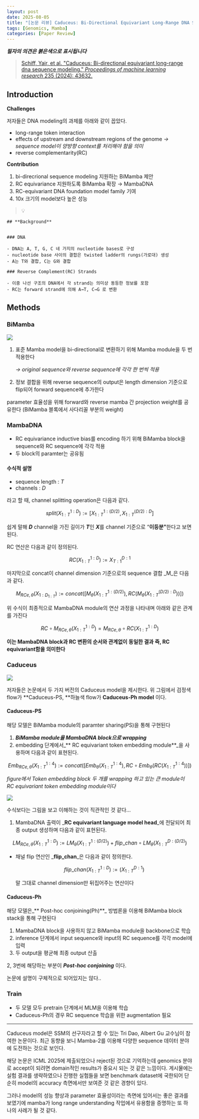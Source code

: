 ```yaml
---
layout: post
date: 2025-08-05
title: "[논문 리뷰] Caduceus: Bi-Directional Equivariant Long-Range DNA Sequence Modeling"
tags: [Genomics, Mamba]
categories: [Paper Review]
---
```


<span class="notion-red">_**필자의 의견은 붉은색으로 표시됩니다**_</span>


> [Schiff, Yair, et al. "Caduceus: Bi-directional equivariant long-range dna sequence modeling." ](https://pmc.ncbi.nlm.nih.gov/articles/PMC12189541/)[_Proceedings of machine learning research_](https://pmc.ncbi.nlm.nih.gov/articles/PMC12189541/)[ 235 (2024): 43632.](https://pmc.ncbi.nlm.nih.gov/articles/PMC12189541/)



## Introduction


**Challenges**


저자들은 DNA modeling의 과제를 아래와 같이 꼽았다.

- long-range token interaction
- effects of upstream and downstream regions of the genome 
_→ sequence model이 양방향 context를 처리해야 함을 의미_
- reverse complementarity(RC)

**Contribution**

1. bi-direcrional sequence modeling 지원하는 BiMamba 제안
1. RC equivariance 지원하도록 BiMamba 확장 → MambaDNA
1. RC-equivariant DNA foundation model family 기여
1. 10x 크기의 model보다 높은 성능

> 💡 


	## **Background**


	### DNA

	- DNA는 A, T, G, C 네 가지의 nucleotide bases로 구성
	- nucleotide base 사이의 결합은 twisted ladder의 rungs(가로대) 생성
	- A는 T와 결합, C는 G와 결합

	### Reverse Complement(RC) Strands

	- 이중 나선 구조의 DNA에서 각 strand는 의미상 동등한 정보를 포함
	- RC는 forward strand에 의해 A→T, C→G 로 변환


## Methods



### BiMamba


![](https://prod-files-secure.s3.us-west-2.amazonaws.com/542b861c-36a8-4051-84e5-8804b6728dba/2c247d59-7815-4980-99f0-8f0d21f445a7/image.png?X-Amz-Algorithm=AWS4-HMAC-SHA256&X-Amz-Content-Sha256=UNSIGNED-PAYLOAD&X-Amz-Credential=ASIAZI2LB4665TZCRV7E%2F20251009%2Fus-west-2%2Fs3%2Faws4_request&X-Amz-Date=20251009T120136Z&X-Amz-Expires=3600&X-Amz-Security-Token=IQoJb3JpZ2luX2VjEDwaCXVzLXdlc3QtMiJIMEYCIQC27YXj983%2BnwDdqs%2BvUPH03gojqS5GehpaMSC213Y%2FXgIhALH3TmjaDsEsR6ufH2tznasL5sCCH9jnSlmL%2FZJpF930KogECNX%2F%2F%2F%2F%2F%2F%2F%2F%2F%2FwEQABoMNjM3NDIzMTgzODA1IgyEySCNlYm6A%2FaFblMq3AP7rFp%2Fuyi4%2F197wKjvCUzzRYE17oi83r5e2FKI7Z9CJIlZP7wyAYuXYnY4t23UupTMw6dGaNqzAzudF6i8COUAb3DONDoZJoMapBjGsn1N5Xqs3vzIITNN0ZCcsCArrLWAzxBQqVnegB3%2BSkbY%2FHCaW%2BwFBLoY6EX3FDnuqEbVOicydJHs9pJD%2B0nQGw1O5gbZTkvfOI4D1%2BeC%2BY2LFQrLumsLxaYZO2MUEvmwk1dWkqgG%2BNGpFhtJjEqa2u8XX1a%2FSDVSweCkznOqplydjarHMe%2BLzLg8EdwYmTk3f16SDjLI4KUBNDLWNR5ohDMODoOiFE8CDLDGdRlKkLVEgToEkV2H7Z03BRSDv%2F%2FkgpNnQeniikXz9DbqRLmaMLqNteZVEEd0JTaw3MCw1IeIw%2FmVmqZb0O104vgFtVOEj57sgACAnhP16vVmrbnsU%2F68c1GmRsJBEuBkr5Rb6x15V5OXz8zU0qQxEWAe4dFSDwLDmetFPz181RKZTDzZnPd8r5nq7rikrPIaQ6NQ8lm3nzWEyG41jHio4wf0gJfqrQZNQYzUSDuA%2BBr%2Bbarf%2Bk7WYwjjwM%2Fgfk%2FHleyj8pFZCKc7xs3X82KaNFnTI5WB%2FRhPBC9gJw%2BerrTxHX9j%2BjCbwZ7HBjqkAaK6TzRN6Ghke76TeJsKXnTed6CwXdFrimJ4XeU3Xdei1%2BhALWCfBrRtXvSZcKRMWCK%2B48UBq%2BnvwqIJ4ZS8k6181zJOw2jClAj38hcrHjXHBqEgqJq0sHu3pUn1rEjPeoYhKIoyd1cPLvokhVLNVlduLT5yLyxGIjgP7MK0jQmsey2U8V9IKbO34L55Q%2BEDXqFp45BWYruVeu4cYbx%2FLYTpx8gl&X-Amz-Signature=217a0102ae09fca31b7ccf3c57774ed2c36b2be7bfafc354f7183aca2275d474&X-Amz-SignedHeaders=host&x-amz-checksum-mode=ENABLED&x-id=GetObject)

1. 표준 Mamba model을 bi-directional로 변환하기 위해 Mamba module을 두 번 적용한다

	_→ original sequence와 reverse sequence에 각각 한 번씩 적용_

1. 정보 결합을 위해 reverse sequence의 output은 length dimension 기준으로 flip되어 forward sequence에 추가한다

parameter 효율성을 위해 forward와 reverse mamba 간 projection weight를 공유한다 (BiMamba 블록에서 사다리꼴 부분의 weight)



### MambaDNA

- RC equivariance inductive bias를 encoding 하기 위해 BiMamba block을 sequence와 RC sequence에 각각 적용
- 두 block의 paramter는 공유됨


#### 수식적 설명

- sequence length : _T_
- channels : _D_

라고 할 때,  channel splitting operation은 다음과 같다.


$$
split(X^{1:D}_{1:T}):=[X^{1:(D/2)}_{1:T},X^{(D/2):D}_{1:T}]
$$


<span class="notion-red">쉽게 말해 </span><span class="notion-red">_**D**_</span><span class="notion-red"> channel을 가진 길이가 </span><span class="notion-red">_**T**_</span><span class="notion-red">인 </span><span class="notion-red">_**X**_</span><span class="notion-red">를 channel 기준으로 “</span><span class="notion-red">**이등분”**</span><span class="notion-red">한다고 보면 된다.</span>


RC 연산은 다음과 같이 정의된다.


$$
RC(X^{1:D}_{1:T}):=X^{D:1}_{T:1}
$$


마지막으로 concat이 channel dimension 기준으로의 sequence 결합 _M_은 다음과 같다.


$$
M_{RCe,\theta}(X_{1:D_{1:T}}):=concat([M_{\theta}(X^{1:(D/2)}_{1:T}),RC(M_{\theta}(X^{(D/2):D}_{1:T}))])
$$


위 수식이 최종적으로 MambaDNA module의 연산 과정을 나타내며 아래와 같은 관계를 가진다


$$
RC\circ M_{RCe,\theta}(X^{1:D}_{1:T}) = M_{RCe,\theta} \circ RC(X^{1:D}_{1:T})
$$


**이는 MambaDNA block과 RC 변환의 순서와 관계없이 동일한 결과 즉, RC equivariant함을 의미한다**



### Caduceus


![](https://prod-files-secure.s3.us-west-2.amazonaws.com/542b861c-36a8-4051-84e5-8804b6728dba/f94a60d7-8145-473b-aef9-7c68d3ec604a/image.png?X-Amz-Algorithm=AWS4-HMAC-SHA256&X-Amz-Content-Sha256=UNSIGNED-PAYLOAD&X-Amz-Credential=ASIAZI2LB4665TZCRV7E%2F20251009%2Fus-west-2%2Fs3%2Faws4_request&X-Amz-Date=20251009T120136Z&X-Amz-Expires=3600&X-Amz-Security-Token=IQoJb3JpZ2luX2VjEDwaCXVzLXdlc3QtMiJIMEYCIQC27YXj983%2BnwDdqs%2BvUPH03gojqS5GehpaMSC213Y%2FXgIhALH3TmjaDsEsR6ufH2tznasL5sCCH9jnSlmL%2FZJpF930KogECNX%2F%2F%2F%2F%2F%2F%2F%2F%2F%2FwEQABoMNjM3NDIzMTgzODA1IgyEySCNlYm6A%2FaFblMq3AP7rFp%2Fuyi4%2F197wKjvCUzzRYE17oi83r5e2FKI7Z9CJIlZP7wyAYuXYnY4t23UupTMw6dGaNqzAzudF6i8COUAb3DONDoZJoMapBjGsn1N5Xqs3vzIITNN0ZCcsCArrLWAzxBQqVnegB3%2BSkbY%2FHCaW%2BwFBLoY6EX3FDnuqEbVOicydJHs9pJD%2B0nQGw1O5gbZTkvfOI4D1%2BeC%2BY2LFQrLumsLxaYZO2MUEvmwk1dWkqgG%2BNGpFhtJjEqa2u8XX1a%2FSDVSweCkznOqplydjarHMe%2BLzLg8EdwYmTk3f16SDjLI4KUBNDLWNR5ohDMODoOiFE8CDLDGdRlKkLVEgToEkV2H7Z03BRSDv%2F%2FkgpNnQeniikXz9DbqRLmaMLqNteZVEEd0JTaw3MCw1IeIw%2FmVmqZb0O104vgFtVOEj57sgACAnhP16vVmrbnsU%2F68c1GmRsJBEuBkr5Rb6x15V5OXz8zU0qQxEWAe4dFSDwLDmetFPz181RKZTDzZnPd8r5nq7rikrPIaQ6NQ8lm3nzWEyG41jHio4wf0gJfqrQZNQYzUSDuA%2BBr%2Bbarf%2Bk7WYwjjwM%2Fgfk%2FHleyj8pFZCKc7xs3X82KaNFnTI5WB%2FRhPBC9gJw%2BerrTxHX9j%2BjCbwZ7HBjqkAaK6TzRN6Ghke76TeJsKXnTed6CwXdFrimJ4XeU3Xdei1%2BhALWCfBrRtXvSZcKRMWCK%2B48UBq%2BnvwqIJ4ZS8k6181zJOw2jClAj38hcrHjXHBqEgqJq0sHu3pUn1rEjPeoYhKIoyd1cPLvokhVLNVlduLT5yLyxGIjgP7MK0jQmsey2U8V9IKbO34L55Q%2BEDXqFp45BWYruVeu4cYbx%2FLYTpx8gl&X-Amz-Signature=790531cf0469848b59442151ee6b3daed18f74a0861854b1d461de6c00948dd5&X-Amz-SignedHeaders=host&x-amz-checksum-mode=ENABLED&x-id=GetObject)


저자들은 논문에서 두 가지 버전의 Caduceus model을 제시한다. 위 그림에서 검정색 flow가 **Caduceus-PS, **하늘색 flow가 **Caduceus-Ph model** 이다.



#### Caduceus-PS


해당 모델은 BiMamba module의 paramter sharing(PS)을 통해 구현된다

1. _**BiMamba module을 MambaDNA block으로 wrapping**_
1. embedding 단계에서_** RC equivariant token embedding module**_을 사용하며 다음과 같이 표현된다.

$$
Emb_{RCe,\theta}(X^{1:4}_{1:T}):=concat([Emb_{\theta}(X^{1:4}_{1:T}),RC \circ Emb_{\theta}(RC(X^{1:4}_{1:T}))])
$$


_figure에서 Token embedding block 두 개를 wrapping 하고 있는 큰 module이 RC equivariant token embedding module이다_


![](https://prod-files-secure.s3.us-west-2.amazonaws.com/542b861c-36a8-4051-84e5-8804b6728dba/b175e4da-71eb-4e91-8c23-a06dabe673c9/image.png?X-Amz-Algorithm=AWS4-HMAC-SHA256&X-Amz-Content-Sha256=UNSIGNED-PAYLOAD&X-Amz-Credential=ASIAZI2LB4665TZCRV7E%2F20251009%2Fus-west-2%2Fs3%2Faws4_request&X-Amz-Date=20251009T120137Z&X-Amz-Expires=3600&X-Amz-Security-Token=IQoJb3JpZ2luX2VjEDwaCXVzLXdlc3QtMiJIMEYCIQC27YXj983%2BnwDdqs%2BvUPH03gojqS5GehpaMSC213Y%2FXgIhALH3TmjaDsEsR6ufH2tznasL5sCCH9jnSlmL%2FZJpF930KogECNX%2F%2F%2F%2F%2F%2F%2F%2F%2F%2FwEQABoMNjM3NDIzMTgzODA1IgyEySCNlYm6A%2FaFblMq3AP7rFp%2Fuyi4%2F197wKjvCUzzRYE17oi83r5e2FKI7Z9CJIlZP7wyAYuXYnY4t23UupTMw6dGaNqzAzudF6i8COUAb3DONDoZJoMapBjGsn1N5Xqs3vzIITNN0ZCcsCArrLWAzxBQqVnegB3%2BSkbY%2FHCaW%2BwFBLoY6EX3FDnuqEbVOicydJHs9pJD%2B0nQGw1O5gbZTkvfOI4D1%2BeC%2BY2LFQrLumsLxaYZO2MUEvmwk1dWkqgG%2BNGpFhtJjEqa2u8XX1a%2FSDVSweCkznOqplydjarHMe%2BLzLg8EdwYmTk3f16SDjLI4KUBNDLWNR5ohDMODoOiFE8CDLDGdRlKkLVEgToEkV2H7Z03BRSDv%2F%2FkgpNnQeniikXz9DbqRLmaMLqNteZVEEd0JTaw3MCw1IeIw%2FmVmqZb0O104vgFtVOEj57sgACAnhP16vVmrbnsU%2F68c1GmRsJBEuBkr5Rb6x15V5OXz8zU0qQxEWAe4dFSDwLDmetFPz181RKZTDzZnPd8r5nq7rikrPIaQ6NQ8lm3nzWEyG41jHio4wf0gJfqrQZNQYzUSDuA%2BBr%2Bbarf%2Bk7WYwjjwM%2Fgfk%2FHleyj8pFZCKc7xs3X82KaNFnTI5WB%2FRhPBC9gJw%2BerrTxHX9j%2BjCbwZ7HBjqkAaK6TzRN6Ghke76TeJsKXnTed6CwXdFrimJ4XeU3Xdei1%2BhALWCfBrRtXvSZcKRMWCK%2B48UBq%2BnvwqIJ4ZS8k6181zJOw2jClAj38hcrHjXHBqEgqJq0sHu3pUn1rEjPeoYhKIoyd1cPLvokhVLNVlduLT5yLyxGIjgP7MK0jQmsey2U8V9IKbO34L55Q%2BEDXqFp45BWYruVeu4cYbx%2FLYTpx8gl&X-Amz-Signature=7ce3f82c0cf36d3109b01c3822d5e121631d683efab9641c54faf62c566e7139&X-Amz-SignedHeaders=host&x-amz-checksum-mode=ENABLED&x-id=GetObject)


<span class="notion-red">수식보다는 그림을 보고 이해하는 것이 직관적인 것 같다…</span>

1. MambaDNA 출력이 _**RC equivariant language model head**_에 전달되어 최종 output 생성하며 다음과 같이 표현된다.

$$
LM_{RCe,\theta}(X^{1:D}_{1:T}):= LM_{\theta}(X^{1:(D/2)}_{1:T})+flip\_chan\circ LM_{\theta}(X^{D:(D/2)}_{1:T})
$$

- 채널 flip 연산인 _**flip\_chan**_은 다음과 같이 정의한다.

	$$
	flip\_chan(X^{1:D}_{1:T}):=(X^{D:1}_{1:T})
	$$


	말 그대로 channel dimension만 뒤집어주는 연산이다



#### Caduceus-Ph


해당 모델은_** Post-hoc conjoining(Ph)**_ 방법론을 이용해 BiMamba block stack을 통해 구현된다

1. MambaDNA block을 사용하지 않고 BiMamba module을 backbone으로 학습
1. inference 단계에서 input sequence와 input의 RC sequence를 각각 model에 입력
1. 두 output을 평균해 최종 output 산출

2, 3번에 해당하는 부분이 _**Post-hoc conjoining**_ 이다.


<span class="notion-red">논문에 설명이 구체적으로 되어있지는 않다..</span>



### Train

- 두 모델 모두 pretrain 단계에서 MLM을 이용해 학습
- Caduceus-Ph의 경우 RC sequence 학습을 위한 augmentation 필요

---


<span class="notion-red">Caduceus model은 SSM의 선구자라고 할 수 있는 Tri Dao, Albert Gu 교수님이 참여한 논문이다. 최근 동향을 보니 Mamba-2를 이용해 다양한 sequence 데이터 분야에 도전하는 것으로 보인다.</span>


<span class="notion-red">해당 논문은 ICML 2025에 제출되었으나 reject된 것으로 기억하는데 genomics 분야로 accept이 되려면 domain적인 results가 중요시 되는 것 같은 느낌이다. 게시물에는 실험 결과를 생략하였으나 진행한 실험들을 보면 benchmark dataset에 국한되어 단순히 model의 accuracy 측면에서만 보여준 것 같은 경향이 있다.</span>


<span class="notion-red">그러나 model의 성능 향상과 parameter 효율성이라는 측면에 있어서는 좋은 결과를 보였기에 mamba가 long range understanding 작업에서 유용함을 증명하는 또 하나의 사례가 될 것 같다.</span>

